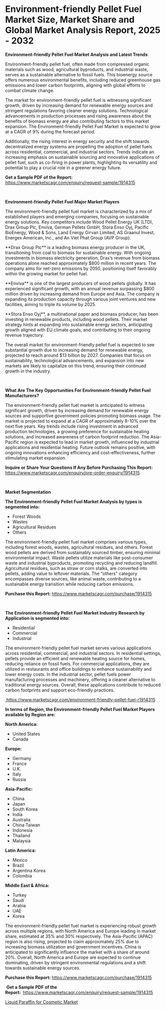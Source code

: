 <p><h1>Environment-friendly Pellet Fuel Market Size, Market Share and Global Market Analysis Report, 2025 - 2032</h1></p><p><strong>Environment-friendly Pellet Fuel Market Analysis and Latest Trends</strong></p>
<p><p>Environment-friendly pellet fuel, often made from compressed organic materials such as wood, agricultural byproducts, and industrial waste, serves as a sustainable alternative to fossil fuels. This bioenergy source offers numerous environmental benefits, including reduced greenhouse gas emissions and lower carbon footprints, aligning with global efforts to combat climate change. </p><p>The market for environment-friendly pellet fuel is witnessing significant growth, driven by increasing demand for renewable energy sources and stringent regulations favoring cleaner energy solutions. Technological advancements in production processes and rising awareness about the benefits of biomass energy are also contributing factors to this market expansion. The Environment-friendly Pellet Fuel Market is expected to grow at a CAGR of 9% during the forecast period. </p><p>Additionally, the rising interest in energy security and the shift towards decentralized energy systems are propelling the adoption of pellet fuels across residential, commercial, and industrial sectors. Trends indicate an increasing emphasis on sustainable sourcing and innovative applications of pellet fuel, such as co-firing in power plants, highlighting its versatility and potential to play a crucial role in a greener energy future.</p></p>
<p><strong>Get a Sample PDF of the Report:&nbsp;</strong> <a href="https://www.marketscagr.com/enquiry/request-sample/1914315?utm_campaign=1166&utm_medium=2&utm_source=Github&utm_content=ia&utm_term=03042025&utm_id=environment-friendly-pellet-fuel">https://www.marketscagr.com/enquiry/request-sample/1914315</a></p>
<p>&nbsp;</p>
<p><strong>Environment-friendly Pellet Fuel Major Market Players</strong></p>
<p><p>The environment-friendly pellet fuel market is characterized by a mix of established players and emerging companies, focusing on sustainable energy solutions. Key competitors include Wood Pellet Energy UK (LTD), Drax Group Plc, Enviva, German Pellets GmbH, Stora Enso Oyj, Pacific BioEnergy, Wood & Sons, Land Energy Girvan Limited, AS Graanul Invest, Energex American, Inc., and An Viet Phat Group (AVP Group).</p><p>**Drax Group Plc** is a leading biomass energy producer in the UK, transitioning from coal to biomass for sustainable energy. With ongoing investments in biomass electricity generation, Drax’s revenue from biomass operations alone reached approximately $800 million in recent years. The company aims for net-zero emissions by 2050, positioning itself favorably within the growing market for pellet fuel.</p><p>**Enviva** is one of the largest producers of wood pellets globally. It has experienced significant growth, with an annual revenue surpassing $800 million driven by increasing demand from Europe and Asia. The company is expanding its production capacity through various joint ventures and new facilities, aiming to triple its volume by 2025.</p><p>**Stora Enso Oyj**, a multinational paper and biomass producer, has been investing in renewable products, including wood pellets. Their market strategy hints at expanding into sustainable energy sectors, anticipating growth aligned with EU climate goals, and contributing to their ongoing revenue trajectory.</p><p>The overall market for environment-friendly pellet fuel is expected to see substantial growth due to increasing demand for renewable energy, projected to reach around $13 billion by 2027. Companies that focus on sustainability, technological advancements, and expansion into new markets are likely to capitalize on this trend, ensuring their continued growth in the industry.</p></p>
<p>&nbsp;</p>
<p><strong>What Are The Key Opportunities For Environment-friendly Pellet Fuel Manufacturers?</strong></p>
<p><p>The environment-friendly pellet fuel market is anticipated to witness significant growth, driven by increasing demand for renewable energy sources and supportive government policies promoting biomass usage. The market is projected to expand at a CAGR of approximately 8-10% over the next five years. Key trends include rising investment in advanced production technologies, a growing preference for sustainable heating solutions, and increased awareness of carbon footprint reduction. The Asia-Pacific region is expected to lead in market growth, influenced by industrial applications and residential heating. Future outlook remains positive, with ongoing innovations enhancing efficiency and cost-effectiveness, further stimulating market expansion.</p></p>
<p><strong>Inquire or Share Your Questions If Any Before Purchasing This Report:</strong> <a href="https://www.marketscagr.com/enquiry/pre-order-enquiry/1914315?utm_campaign=1166&utm_medium=2&utm_source=Github&utm_content=ia&utm_term=03042025&utm_id=environment-friendly-pellet-fuel">https://www.marketscagr.com/enquiry/pre-order-enquiry/1914315</a></p>
<p>&nbsp;</p>
<p><strong>Market Segmentation</strong></p>
<p><strong>The Environment-friendly Pellet Fuel Market Analysis by types is segmented into:</strong></p>
<p><ul><li>Forest Woods</li><li>Wastes</li><li>Agricultural Residues</li><li>Others</li></ul></p>
<p><p>The environment-friendly pellet fuel market comprises various types, including forest woods, wastes, agricultural residues, and others. Forest wood pellets are derived from sustainably sourced timber, ensuring minimal environmental impact. Waste pellets utilize materials like post-consumer waste and industrial byproducts, promoting recycling and reducing landfill. Agricultural residues, such as straw or corn stalks, are converted into pellets, adding value to leftover materials. The "others" category encompasses diverse sources, like animal waste, contributing to a sustainable energy transition while reducing carbon emissions.</p></p>
<p><strong>Purchase this Report:&nbsp;</strong><a href="https://www.marketscagr.com/purchase/1914315?utm_campaign=1166&utm_medium=2&utm_source=Github&utm_content=ia&utm_term=03042025&utm_id=environment-friendly-pellet-fuel">https://www.marketscagr.com/purchase/1914315</a></p>
<p>&nbsp;</p>
<p><strong>The Environment-friendly Pellet Fuel Market Industry Research by Application is segmented into:</strong></p>
<p><ul><li>Residential</li><li>Commercial</li><li>Industrial</li></ul></p>
<p><p>The environment-friendly pellet fuel market serves various applications across residential, commercial, and industrial sectors. In residential settings, pellets provide an efficient and renewable heating source for homes, reducing reliance on fossil fuels. For commercial applications, they are utilized in restaurants and office buildings to enhance sustainability and lower energy costs. In the industrial sector, pellet fuels power manufacturing processes and machinery, offering a cleaner alternative to traditional energy sources. Overall, these applications contribute to reduced carbon footprints and support eco-friendly practices.</p></p>
<p><a href="https://www.marketscagr.com/environment-friendly-pellet-fuel-r1914315?utm_campaign=1166&utm_medium=2&utm_source=Github&utm_content=ia&utm_term=03042025&utm_id=environment-friendly-pellet-fuel">&nbsp;https://www.marketscagr.com/environment-friendly-pellet-fuel-r1914315</a></p>
<p><strong>In terms of Region, the Environment-friendly Pellet Fuel Market Players available by Region are:</strong></p>
<p>
    <p> <strong> North America: </strong>
        <ul>
            <li>United States</li>
            <li>Canada</li>
        </ul>
        </p> 
    <p> <strong> Europe: </strong>
        <ul>
            <li>Germany</li>
            <li>France</li>
            <li>U.K.</li>
            <li>Italy</li>
            <li>Russia</li>
        </ul>
        </p> 
    <p> <strong> Asia-Pacific: </strong>
        <ul>
            <li>China</li>
            <li>Japan</li>
            <li>South Korea</li>
            <li>India</li>
            <li>Australia</li>
            <li>China Taiwan</li>
            <li>Indonesia</li>
            <li>Thailand</li>
            <li>Malaysia</li>
        </ul>
        </p> 
    <p> <strong> Latin America: </strong>
        <ul>
            <li>Mexico</li>
            <li>Brazil</li>
            <li>Argentina Korea</li>
            <li>Colombia</li>
        </ul>
        </p> 
    <p> <strong> Middle East & Africa: </strong>
        <ul>
            <li>Turkey</li>
            <li>Saudi</li>
            <li>Arabia</li>
            <li>UAE</li>
            <li>Korea</li>
        </ul>
    </p>
    </p>
<p><p>The environment-friendly pellet fuel market is experiencing robust growth across multiple regions, with North America and Europe leading in market share, estimated at 35% and 30% respectively. The Asia-Pacific (APAC) region is also rising, projected to claim approximately 25% due to increasing biomass utilization and government incentives. China is anticipated to significantly influence the market with a share of around 20%. Overall, North America and Europe are expected to continue dominating, driven by stringent environmental regulations and a shift towards sustainable energy sources.</p></p>
<p><strong>Purchase this Report: </strong><a href="https://www.marketscagr.com/purchase/1914315?utm_campaign=1166&utm_medium=2&utm_source=Github&utm_content=ia&utm_term=03042025&utm_id=environment-friendly-pellet-fuel">https://www.marketscagr.com/purchase/1914315</a></p>
<p>&nbsp;<strong>Get a Sample PDF of the Report:&nbsp;&nbsp;</strong><a href="https://www.marketscagr.com/enquiry/request-sample/1914315?utm_campaign=1166&utm_medium=2&utm_source=Github&utm_content=ia&utm_term=03042025&utm_id=environment-friendly-pellet-fuel">https://www.marketscagr.com/enquiry/request-sample/1914315</a></p>
<p><strong></strong></p>
<p><p><a href="https://github.com/guneycigdem35/Market-Research-Report-List-5/blob/main/liquid-paraffin-for-cosmetic-market.md?utm_campaign=1166&utm_medium=2&utm_source=Github&utm_content=ia&utm_term=03042025&utm_id=environment-friendly-pellet-fuel">Liquid Paraffin for Cosmetic Market</a></p></p>
